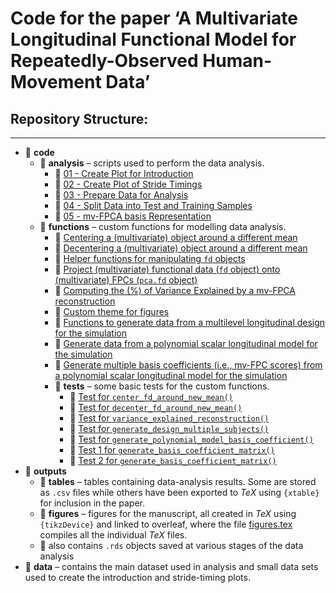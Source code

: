 Code for the paper ‘A Multivariate Longitudinal Functional Model for
Repeatedly-Observed Human-Movement Data’
================

## Repository Structure:

------------------------------------------------------------------------

- :open_file_folder: **code**
  - :open_file_folder: **analysis** – scripts used to perform the data
    analysis.
    - :page_facing_up: [01 - Create Plot for
      Introduction](code/analysis/01-introduction-plot.R)
    - :page_facing_up: [02 - Create Plot of Stride
      Timings](code/analysis/02-strides-timing-plot.R)
    - :page_facing_up: [03 - Prepare Data for
      Analysis](code/analysis/03-data-preparation.R)
    - :page_facing_up: [04 - Split Data into Test and Training
      Samples](code/analysis/04-test-train-split.R)
    - :page_facing_up: [05 - mv-FPCA basis
      Representation](code/analysis/05-basis-representation.R)
  - :open_file_folder: **functions** – custom functions for modelling
    data analysis.
    - :page_facing_up: [Centering a (multivariate) object around a
      different mean](code/functions/center_fd_around_new_mean.R)
    - :page_facing_up: [Decentering a (multivariate) object around a
      different mean](code/functions/decenter_fd_around_new_mean.R)
    - :page_facing_up: [Helper functions for manipulating `fd`
      objects](code/functions/functions-helper-smoothing.R)
    - :page_facing_up: [Project (multivariate) functional data (`fd`
      object) onto (multivariate) FPCs (`pca.fd`
      object)](code/functions/project_data_onto_fpcs.R)  
    - :page_facing_up: [Computing the (%) of Variance Explained by a
      mv-FPCA
      reconstruction](code/functions/variance_explained_reconstruction.R)
    - :page_facing_up: [Custom theme for
      figures](code/functions/theme_gunning.R)
    - :page_facing_up: [Functions to generate data from a multilevel
      longitudinal design for the
      simulation](code/functions/generate_design.R)
    - :page_facing_up: [Generate data from a polynomial scalar
      longitudinal model for the
      simulation](code/functions/generate_polynomial_model_basis_coefficient.R)
    - :page_facing_up: [Generate multiple basis coefficients (i.e.,
      mv-FPC scores) from a polynomial scalar longitudinal model for the
      simulation](code/functions/generate-basis-coefficient-matrix.R)
    - :open_file_folder: **tests** – some basic tests for the custom
      functions.
      - :page_facing_up: [Test for
        `center_fd_around_new_mean()`](code/functions/tests/test-center_fd_around_new_mean.R)
      - :page_facing_up: [Test for
        `decenter_fd_around_new_mean()`](code/functions/tests/test-decenter_fd_around_new_mean.R)
      - :page_facing_up: [Test for
        `variance_explained_reconstruction()`](code/functions/tests/test-variance-explained-reconstruction.R)
      - :page_facing_up: [Test for
        `generate_design_multiple_subjects()`](code/functions/tests/test-generate-design.R)
      - :page_facing_up: [Test for
        `generate_polynomial_model_basis_coefficient()`](code/functions/tests/test-generate_polynomial_model_basis_coefficient.R)
      - :page_facing_up: [Test 1 for
        `generate_basis_coefficient_matrix()`](code/functions/tests/test-generate-basis-coefficient-matrix-01.R)
      - :page_facing_up: [Test 2 for
        `generate_basis_coefficient_matrix()`](code/functions/tests/test-generate-basis-coefficient-matrix-02.R)
- :open_file_folder: **outputs**
  - :open_file_folder: **tables** – tables containing data-analysis
    results. Some are stored as `.csv` files while others have been
    exported to $TeX$ using `{xtable}` for inclusion in the paper.
  - :open_file_folder: **figures** – figures for the manuscript, all
    created in $TeX$ using `{tikzDevice}` and linked to overleaf, where
    the file [figures.tex](outputs/figures/figures.tex) compiles all the
    individual $TeX$ files.
  - 💾 also contains `.rds` objects saved at various stages of the data
    analysis
- :open_file_folder: **data** – contains the main dataset used in
  analysis and small data sets used to create the introduction and
  stride-timing plots.
